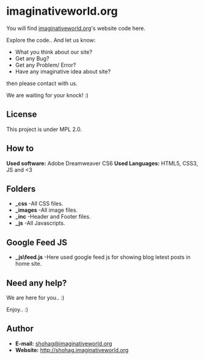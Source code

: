 imaginativeworld.org
====================

You will find [imaginativeworld.org][1]'s website code here.

Explore the code..
And let us know:

  - What you think about our site?
  - Get any Bug?
  - Get any Problem/ Error?
  - Have any imaginative idea about site?

then please contact with us.
  
We are waiting for your knock! :)

License
-------

This project is under MPL 2.0.


How to
------

**Used software:** Adobe Dreamweaver CS6
**Used Languages:** HTML5, CSS3, JS and <3

Folders
-------


- **_css** -All CSS files.
- **_images** -All image files.
- **_inc** -Header and Footer files.
- **_js** -All Javascripts.

Google Feed JS
--------------

- **_js\feed.js** -Here used google feed js for showing blog letest posts in home site.

Need any help?
--------------

We are here for you.. :)

Enjoy.. :)

Author
------

 - **E-mail:** [shohag@imaginativeworld.org][2]
 - **Website:** http://shohag.imaginativeworld.org


  [1]: http://imaginativeworld.org
  [2]: mailto:shohag_iw@yahoo.com
